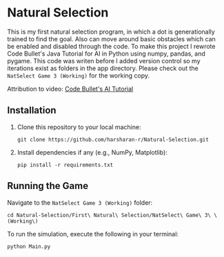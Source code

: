 # Natural Selection

This is my first natural selection program, in which a dot is generationally trained to find the goal. Also can move around basic obstacles which can be enabled and disabled through the code. To make this project I rewrote Code Bullet's Java Tutorial for AI in Python using numpy, pandas, and pygame. This code was writen before I added version control so my iterations exist as folders in the app directory. Please check out the `NatSelect Game 3 (Working)` for the working copy. 

Attribution to video: [Code Bullet's AI Tutorial](https://www.youtube.com/watch?v=BOZfhUcNiqk&pp=ygUUY29kZSBidWxsZXQgdHV0b3JpYWw%3D)

## Installation

1. Clone this repository to your local machine:
    ```
    git clone https://github.com/harsharan-r/Natural-Selection.git
    ```

2. Install dependencies if any (e.g., NumPy, Matplotlib):
    ```
    pip install -r requirements.txt
    ```

## Running the Game
Navigate to the `NatSelect Game 3 (Working)` folder:
```
cd Natural-Selection/First\ Natural\ Selection/NatSelect\ Game\ 3\ \(Working\)
```

To run the simulation, execute the following in your terminal:

```
python Main.py
```
